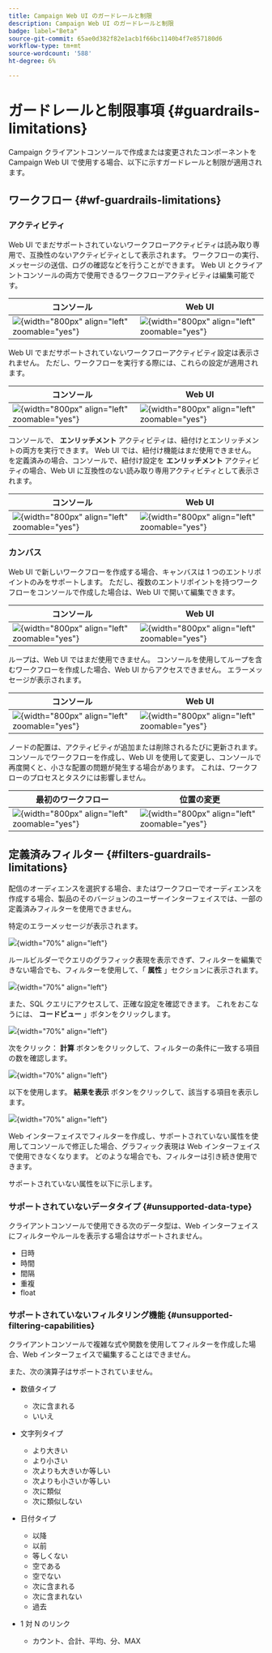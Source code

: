 ```yaml
---
title: Campaign Web UI のガードレールと制限
description: Campaign Web UI のガードレールと制限
badge: label="Beta"
source-git-commit: 65ae0d382f82e1acb1f66bc1140b4f7e857180d6
workflow-type: tm+mt
source-wordcount: '588'
ht-degree: 6%

---
```



# ガードレールと制限事項 {#guardrails-limitations}

Campaign クライアントコンソールで作成または変更されたコンポーネントを Campaign Web UI で使用する場合、以下に示すガードレールと制限が適用されます。

## ワークフロー {#wf-guardrails-limitations}

### アクティビティ

Web UI でまだサポートされていないワークフローアクティビティは読み取り専用で、互換性のないアクティビティとして表示されます。 ワークフローの実行、メッセージの送信、ログの確認などを行うことができます。 Web UI とクライアントコンソールの両方で使用できるワークフローアクティビティは編集可能です。

| コンソール | Web UI |
| --- | --- |
| ![](assets/limitations-activities-console.png){width="800px" align="left" zoomable="yes"} | ![](assets/limitations-activities-web.png){width="800px" align="left" zoomable="yes"} |

Web UI でまだサポートされていないワークフローアクティビティ設定は表示されません。 ただし、ワークフローを実行する際には、これらの設定が適用されます。

| コンソール | Web UI |
| --- | --- |
| ![](assets/limitations-options-console.png){width="800px" align="left" zoomable="yes"} | ![](assets/limitations-options-web.png){width="800px" align="left" zoomable="yes"} |

コンソールで、 **エンリッチメント** アクティビティは、紐付けとエンリッチメントの両方を実行できます。 Web UI では、紐付け機能はまだ使用できません。 を定義済みの場合、コンソールで、紐付け設定を **エンリッチメント** アクティビティの場合、Web UI に互換性のない読み取り専用アクティビティとして表示されます。

| コンソール | Web UI |
| --- | --- |
| ![](assets/limitations-options-console.png){width="800px" align="left" zoomable="yes"} | ![](assets/limitations-options-web.png){width="800px" align="left" zoomable="yes"} |

### カンバス

Web UI で新しいワークフローを作成する場合、キャンバスは 1 つのエントリポイントのみをサポートします。 ただし、複数のエントリポイントを持つワークフローをコンソールで作成した場合は、Web UI で開いて編集できます。

| コンソール | Web UI |
| --- | --- |
| ![](assets/limitations-multiple-console.png){width="800px" align="left" zoomable="yes"} | ![](assets/limitations-multiple-web.png){width="800px" align="left" zoomable="yes"} |

ループは、Web UI ではまだ使用できません。 コンソールを使用してループを含むワークフローを作成した場合、Web UI からアクセスできません。 エラーメッセージが表示されます。

| コンソール | Web UI |
| --- | --- |
| ![](assets/limitations-loops-console.png){width="800px" align="left" zoomable="yes"} | ![](assets/limitations-loops-web.png){width="800px" align="left" zoomable="yes"} |

ノードの配置は、アクティビティが追加または削除されるたびに更新されます。 コンソールでワークフローを作成し、Web UI を使用して変更し、コンソールで再度開くと、小さな配置の問題が発生する場合があります。 これは、ワークフローのプロセスとタスクには影響しません。

| 最初のワークフロー | 位置の変更 |
| --- | --- |
| ![](assets/limitations-positioning1.png){width="800px" align="left" zoomable="yes"} | ![](assets/limitations-positioning2.png){width="800px" align="left" zoomable="yes"} |

## 定義済みフィルター {#filters-guardrails-limitations}

配信のオーディエンスを選択する場合、またはワークフローでオーディエンスを作成する場合、製品のそのバージョンのユーザーインターフェイスでは、一部の定義済みフィルターを使用できません。

特定のエラーメッセージが表示されます。

![](assets/filter-unavailable.png){width="70%" align="left"}

ルールビルダーでクエリのグラフィック表現を表示できず、フィルターを編集できない場合でも、フィルターを使用して、「 **属性** 」セクションに表示されます。

![](assets/rule-edit.png){width="70%" align="left"}

また、SQL クエリにアクセスして、正確な設定を確認できます。 これをおこなうには、 **コードビュー** 」ボタンをクリックします。

![](assets/rule-code-view.png){width="70%" align="left"}

次をクリック： **計算** ボタンをクリックして、フィルターの条件に一致する項目の数を確認します。

![](assets/rule-calculate.png){width="70%" align="left"}

以下を使用します。 **結果を表示** ボタンをクリックして、該当する項目を表示します。

![](assets/rule-view-results.png){width="70%" align="left"}

Web インターフェイスでフィルターを作成し、サポートされていない属性を使用してコンソールで修正した場合、グラフィック表現は Web インターフェイスで使用できなくなります。 どのような場合でも、フィルターは引き続き使用できます。

サポートされていない属性を以下に示します。

### サポートされていないデータタイプ {#unsupported-data-type}

クライアントコンソールで使用できる次のデータ型は、Web インターフェイスにフィルターやルールを表示する場合はサポートされません。

* 日時
* 時間
* 間隔
* 重複
* float

### サポートされていないフィルタリング機能 {#unsupported-filtering-capabilities}

クライアントコンソールで複雑な式や関数を使用してフィルターを作成した場合、Web インターフェイスで編集することはできません。

また、次の演算子はサポートされていません。

* 数値タイプ
   * 次に含まれる
   * いいえ

* 文字列タイプ
   * より大きい
   * より小さい
   * 次よりも大きいか等しい
   * 次よりも小さいか等しい
   * 次に類似
   * 次に類似しない

* 日付タイプ
   * 以降
   * 以前
   * 等しくない
   * 空である
   * 空でない
   * 次に含まれる
   * 次に含まれない
   * 過去

* 1 対 N のリンク
   * カウント、合計、平均、分、MAX